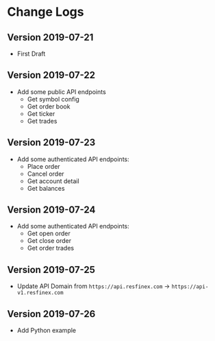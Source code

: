 # Change Logs

## Version 2019-07-21
- First Draft

## Version 2019-07-22
- Add some public API endpoints 
  - Get symbol config
  - Get order book
  - Get ticker
  - Get trades

## Version 2019-07-23
- Add some authenticated API endpoints: 
  - Place order 
  - Cancel order 
  - Get account detail
  - Get balances 

## Version 2019-07-24
- Add some authenticated API endpoints: 
  - Get open order 
  - Get close order 
  - Get order trades 

## Version 2019-07-25
- Update API Domain from `https://api.resfinex.com` -> `https://api-v1.resfinex.com` 

## Version 2019-07-26
- Add Python example
